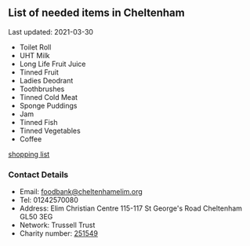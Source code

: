<!-- summary_marker starts -->
## List of needed items in Cheltenham

Last updated: 2021-03-30

- Toilet Roll
- UHT Milk
- Long Life Fruit Juice
- Tinned Fruit
- Ladies Deodrant
- Toothbrushes
- Tinned Cold Meat
- Sponge Puddings
- Jam
- Tinned Fish
- Tinned Vegetables
- Coffee
<!-- summary_marker ends -->

[shopping list](https://cheltenham.foodbank.org.uk/give-help/donate-food/)

### Contact Details

<!-- contact_marker starts -->
- Email: foodbank@cheltenhamelim.org
- Tel: 01242570080
- Address: Elim Christian Centre 115-117 St George's Road Cheltenham GL50 3EG
- Network: Trussell Trust
- Charity number: [251549](https://register-of-charities.charitycommission.gov.uk/charity-details/?regid=251549&subid=0)
<!-- contact_marker ends -->
